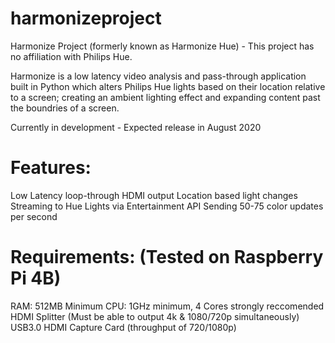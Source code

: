 # harmonizeproject
Harmonize Project (formerly known as Harmonize Hue) - This project has no affiliation with Philips Hue.

Harmonize is a low latency video analysis and pass-through application built in Python which alters Philips Hue lights based on their location relative to a screen; creating an ambient lighting effect and expanding content past the boundries of a screen.

Currently in development - Expected release in August 2020

# Features:
Low Latency loop-through HDMI output
Location based light changes
Streaming to Hue Lights via Entertainment API
Sending 50-75 color updates per second

# Requirements: (Tested on Raspberry Pi 4B)
RAM: 512MB Minimum
CPU: 1GHz minimum, 4 Cores strongly reccomended
HDMI Splitter (Must be able to output 4k & 1080/720p simultaneously)
USB3.0 HDMI Capture Card (throughput of 720/1080p)

